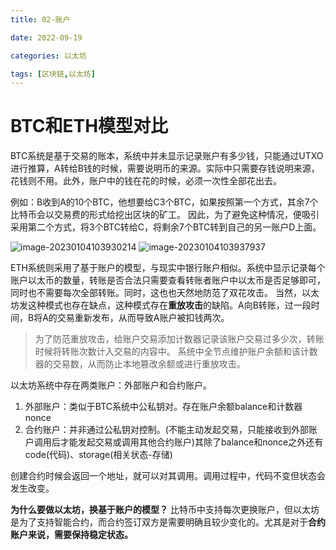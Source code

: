 ```yaml
---
title: 02-账户

date: 2022-09-19	

categories: 以太坊	

tags: [区块链,以太坊]
---	
```


# BTC和ETH模型对比

BTC系统是基于交易的账本，系统中并未显示记录账户有多少钱，只能通过UTXO进行推算，A转给B钱的时候，需要说明币的来源。实际中只需要存钱说明来源，花钱则不用。此外，账户中的钱在花的时候，必须一次性全部花出去。

例如：B收到A的10个BTC，他想要给C3个BTC，如果按照第一个方式，其余7个比特币会以交易费的形式给挖出区块的矿工。
因此，为了避免这种情况，便吸引采用第二个方式，将3个BTC转给C，将剩余7个BTC转到自己的另一账户D上面。

![image-20230104103930214](/noteimg/C:/Users/zhuba/Desktop/PersonalBlog/source/_posts/区块链/以太坊/img/image-20230104103930214.png)               ![image-20230104103937937](/noteimg/C:/Users/zhuba/Desktop/PersonalBlog/source/_posts/区块链/以太坊/img/image-20230104103937937.png)

ETH系统则采用了基于账户的模型，与现实中银行账户相似。系统中显示记录每个账户以太币的数量，转账是否合法只需要查看转账者账户中以太币是否足够即可，同时也不需要每次全部转账。同时，这也也天然地防范了双花攻击。
当然，以太坊发这种模式也存在缺点，这种模式存在**重放攻击**的缺陷。A向B转账，过一段时间，B将A的交易重新发布，从而导致A账户被扣钱两次。

> 为了防范重放攻击，给账户交易添加计数器记录该账户交易过多少次，转账时候将转账次数计入交易的内容中。
> 系统中全节点维护账户余额和该计数器的交易数，从而防止本地篡改余额或进行重放攻击。

以太坊系统中存在两类账户：外部账户和合约账户。

1. 外部账户：类似于BTC系统中公私钥对。存在账户余额balance和计数器nonce
2. 合约账户：并非通过公私钥对控制。(不能主动发起交易，只能接收到外部账户调用后才能发起交易或调用其他合约账户)其除了balance和nonce之外还有code(代码)、storage(相关状态-存储)

创建合约时候会返回一个地址，就可以对其调用。调用过程中，代码不变但状态会发生改变。

**为什么要做以太坊，换基于账户的模型？**
比特币中支持每次更换账户，但以太坊是为了支持智能合约，而合约签订双方是需要明确且较少变化的。尤其是对于**合约账户来说，需要保持稳定状态。**